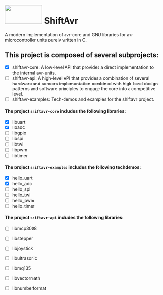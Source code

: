 # <img src="https://user-images.githubusercontent.com/60224159/230797593-dafd6c8f-17fc-401f-a766-1461a048430f.png" width="120" height="60"> ShiftAvr
A modern implementation of avr-core and GNU libraries for avr microcontroller units purely written in C.

## This project is composed of several subprojects: 
- [x] shiftavr-core: A low-level API that provides a direct implementation to the internal avr-units.
- [ ] shiftavr-api: A high-level API that provides a combination of several hardware and sensors implementation combined with high-level design patterns and software principles to engage the core into a competitive level.
- [ ] shiftavr-examples: Tech-demos and examples for the shiftavr project.

#### The project `shiftavr-core` includes the following libraries: 
- [x] libuart
- [x] libadc
- [ ] libgpio
- [ ] libspi
- [ ] libtwi
- [ ] libpwm
- [ ] libtimer

#### The project `shiftavr-examples` includes the following techdemos: 
- [x] hello_uart
- [x] hello_adc
- [ ] hello_spi
- [ ] hello_twi
- [ ] hello_pwm
- [ ] hello_timer

#### The project `shiftavr-api` includes the following libraries: 
- [ ] libmcp3008
- [ ] libstepper
- [ ] libjoystick
- [ ] libultrasonic
- [ ] libmq135
- [ ] libvectormath
- [ ] libnumberformat

